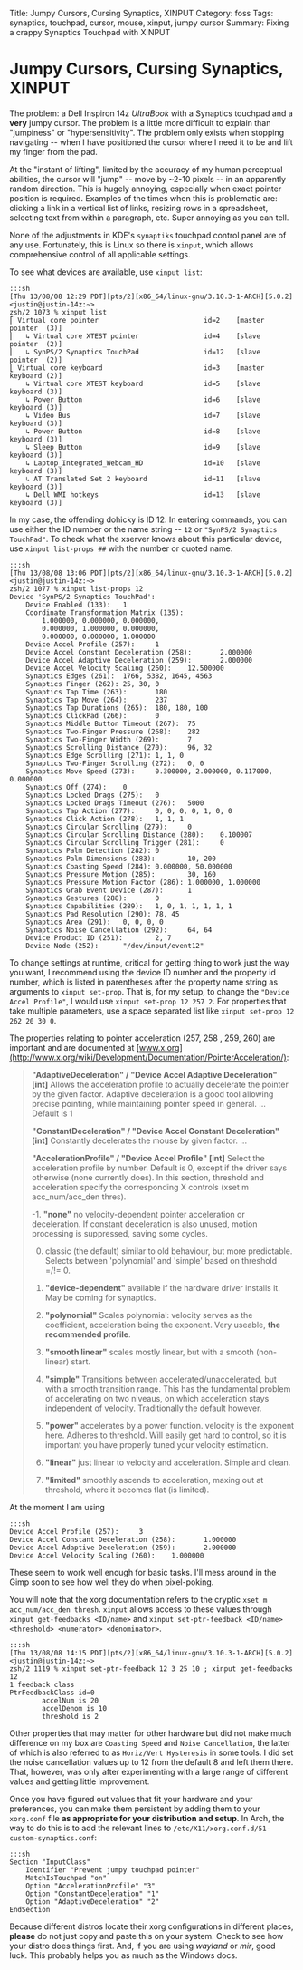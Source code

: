 Title: Jumpy Cursors&comma; Cursing Synaptics&comma; XINPUT
Category: foss
Tags: synaptics, touchpad, cursor, mouse, xinput, jumpy cursor
Summary: Fixing a crappy Synaptics Touchpad with XINPUT

# Jumpy Cursors&comma; Cursing Synaptics&comma; XINPUT

The problem: a Dell Inspiron 14z *UltraBook* with a Synaptics touchpad and a **very** jumpy 
cursor. The problem is a little more difficult to explain 
than "jumpiness" or "hypersensitivity". The problem only exists when stopping navigating -- when
I have positioned the cursor where I need it to be and lift my finger from the pad. 

At the "instant of lifting", limited by the accuracy of my human perceptual abilities, the 
cursor will "jump" -- move by ~2-10 pixels -- in an apparently random direction. This is hugely 
annoying, especially when exact pointer position is required. Examples of the times when this is 
problematic are: clicking a link in a vertical list of links, resizing rows in a spreadsheet, 
selecting text from within a paragraph, etc. Super annoying as you can tell.

None of the adjustments in KDE's `synaptiks` touchpad control panel are of any use. Fortunately,
this is Linux so there is `xinput`, which allows comprehensive control of all applicable 
settings.

To see what devices are available, use `xinput list`:

    :::sh
    [Thu 13/08/08 12:29 PDT][pts/2][x86_64/linux-gnu/3.10.3-1-ARCH][5.0.2]
    <justin@justin-14z:~>
    zsh/2 1073 % xinput list
    ⎡ Virtual core pointer                          id=2    [master pointer  (3)]
    ⎜   ↳ Virtual core XTEST pointer                id=4    [slave  pointer  (2)]
    ⎜   ↳ SynPS/2 Synaptics TouchPad                id=12   [slave  pointer  (2)]
    ⎣ Virtual core keyboard                         id=3    [master keyboard (2)]
        ↳ Virtual core XTEST keyboard               id=5    [slave  keyboard (3)]
        ↳ Power Button                              id=6    [slave  keyboard (3)]
        ↳ Video Bus                                 id=7    [slave  keyboard (3)]
        ↳ Power Button                              id=8    [slave  keyboard (3)]
        ↳ Sleep Button                              id=9    [slave  keyboard (3)]
        ↳ Laptop_Integrated_Webcam_HD               id=10   [slave  keyboard (3)]
        ↳ AT Translated Set 2 keyboard              id=11   [slave  keyboard (3)]
        ↳ Dell WMI hotkeys                          id=13   [slave  keyboard (3)]

In my case, the offending dohicky is ID 12. In entering commands, you can use either the ID 
number or the name string -- `12` or `"SynPS/2 Synaptics TouchPad"`. To check what the xserver 
knows about this particular device, use `xinput list-props ##` with the number or quoted name.

    :::sh
    [Thu 13/08/08 13:06 PDT][pts/2][x86_64/linux-gnu/3.10.3-1-ARCH][5.0.2]
    <justin@justin-14z:~>
    zsh/2 1077 % xinput list-props 12                            
    Device 'SynPS/2 Synaptics TouchPad':
        Device Enabled (133):   1
        Coordinate Transformation Matrix (135): 
            1.000000, 0.000000, 0.000000, 
            0.000000, 1.000000, 0.000000, 
            0.000000, 0.000000, 1.000000
        Device Accel Profile (257):     1
        Device Accel Constant Deceleration (258):       2.000000
        Device Accel Adaptive Deceleration (259):       2.000000
        Device Accel Velocity Scaling (260):    12.500000
        Synaptics Edges (261):  1766, 5382, 1645, 4563
        Synaptics Finger (262): 25, 30, 0
        Synaptics Tap Time (263):       180
        Synaptics Tap Move (264):       237
        Synaptics Tap Durations (265):  180, 180, 100
        Synaptics ClickPad (266):       0
        Synaptics Middle Button Timeout (267):  75
        Synaptics Two-Finger Pressure (268):    282
        Synaptics Two-Finger Width (269):       7
        Synaptics Scrolling Distance (270):     96, 32
        Synaptics Edge Scrolling (271): 1, 1, 0
        Synaptics Two-Finger Scrolling (272):   0, 0
        Synaptics Move Speed (273):     0.300000, 2.000000, 0.117000, 0.000000
        Synaptics Off (274):    0
        Synaptics Locked Drags (275):   0
        Synaptics Locked Drags Timeout (276):   5000
        Synaptics Tap Action (277):     0, 0, 0, 0, 1, 0, 0
        Synaptics Click Action (278):   1, 1, 1
        Synaptics Circular Scrolling (279):     0
        Synaptics Circular Scrolling Distance (280):    0.100007
        Synaptics Circular Scrolling Trigger (281):     0
        Synaptics Palm Detection (282): 0
        Synaptics Palm Dimensions (283):        10, 200
        Synaptics Coasting Speed (284): 0.000000, 50.000000
        Synaptics Pressure Motion (285):        30, 160
        Synaptics Pressure Motion Factor (286): 1.000000, 1.000000
        Synaptics Grab Event Device (287):      1
        Synaptics Gestures (288):       0
        Synaptics Capabilities (289):   1, 0, 1, 1, 1, 1, 1
        Synaptics Pad Resolution (290): 78, 45
        Synaptics Area (291):   0, 0, 0, 0
        Synaptics Noise Cancellation (292):     64, 64
        Device Product ID (251):        2, 7
        Device Node (252):      "/dev/input/event12"

To change settings at runtime, critical for getting thing to work just the way you want, I 
recommend using the device ID number and the property id number, which is listed in parentheses 
after the property name string as arguments to `xinput set-prop`. That is, for my setup, to 
change the `"Device Accel Profile"`, I would use `xinput set-prop 12 257 2`. For properties 
that take multiple parameters, use a space separated list like `xinput set-prop 12 262 20 30 0`.

The properties relating to pointer acceleration (257, 258 , 259, 260) are important and are 
documented at [www.x.org](http://www.x.org/wiki/Development/Documentation/PointerAcceleration/):

> **"AdaptiveDeceleration" / "Device Accel Adaptive Deceleration" [int]** Allows the 
acceleration profile to actually decelerate the pointer by the given factor. Adaptive 
deceleration is a good tool allowing precise pointing, while maintaining pointer speed in 
general. ... Default is 1
>
> **"ConstantDeceleration" / "Device Accel Constant Deceleration" [int]** Constantly decelerates the mouse by given 
factor. ...
>
> **"AccelerationProfile" / "Device Accel Profile" [int]** Select the acceleration profile by number. Default is 0, 
except if the driver says otherwise (none currently does). In this section, threshold and 
acceleration specify the corresponding X controls (xset m acc_num/acc_den thres).
>
> -1. **"none"** no velocity-dependent pointer acceleration or deceleration. If constant 
deceleration is also unused, motion processing is suppressed, saving some cycles. 
>
> 0. classic (the default) similar to old behaviour, but more predictable. Selects between 
'polynomial' and 'simple' based on threshold =/!= 0.
> 1. **"device-dependent"** available if the hardware driver installs it. May be coming for synaptics. 
>
> 2. **"polynomial"** Scales polynomial: velocity serves as the coefficient, acceleration being 
the exponent. Very useable, **the recommended profile**. 
>
> 3. **"smooth linear"** scales mostly linear, but with a smooth (non-linear) start. 
>
> 4. **"simple"** Transitions between accelerated/unaccelerated, but with a smooth transition 
range. This has the fundamental problem of accelerating on two niveaus, on which acceleration 
stays independent of velocity. Traditionally the default however. 
>
> 5. **"power"** accelerates by a power function. velocity is the exponent here. Adheres to 
threshold. Will easily get hard to control, so it is important you have properly tuned your 
velocity estimation. 
>
> 6. **"linear"** just linear to velocity and acceleration. Simple and clean. 
>
> 7. **"limited"** smoothly ascends to acceleration, maxing out at threshold, where it becomes 
flat (is limited). 

At the moment I am using 

    :::sh
    Device Accel Profile (257):     3
    Device Accel Constant Deceleration (258):       1.000000
    Device Accel Adaptive Deceleration (259):       2.000000
    Device Accel Velocity Scaling (260):    1.000000

These seem to work well enough for basic tasks. I'll mess around in the Gimp soon to see how 
well they do when pixel-poking. 

You will note that the xorg documentation refers to the cryptic `xset m acc_num/acc_den thresh`. 
`xinput` allows access to these values through `xinput get-feedbacks <ID/name>` and 
`xinput set-ptr-feedback <ID/name> <threshold> <numerator> <denominator>`.

    :::sh
    [Thu 13/08/08 14:15 PDT][pts/2][x86_64/linux-gnu/3.10.3-1-ARCH][5.0.2]
    <justin@justin-14z:~>
    zsh/2 1119 % xinput set-ptr-feedback 12 3 25 10 ; xinput get-feedbacks 12
    1 feedback class
    PtrFeedbackClass id=0
            accelNum is 20
            accelDenom is 10
            threshold is 2

Other properties that may matter for other hardware but did not make much difference on my box 
are `Coasting Speed` and `Noise Cancellation`, the latter of which is also referred to as 
`Horiz/Vert Hysteresis` in some tools. I did set the noise cancellation values up to 12 from the
default 8 and left them there. That, however, was only after experimenting with a large range of
different values and getting little improvement.

Once you have figured out values that fit your hardware and your preferences, you can make them 
persistent by adding them to your `xorg.conf` file **as appropriate for your distribution and 
setup**. In Arch, the way to do this is to add the relevant lines to 
`/etc/X11/xorg.conf.d/51-custom-synaptics.conf`:

    :::sh
    Section "InputClass"
        Identifier "Prevent jumpy touchpad pointer"
        MatchIsTouchpad "on"
        Option "AccelerationProfile" "3"
        Option "ConstantDeceleration" "1"
        Option "AdaptiveDeceleration" "2"
    EndSection

Because different distros locate their xorg configurations in different places, **please** do 
not just copy and paste this on your system. Check to see how your distro does things first. 
And, if you are using *wayland* or *mir*, good luck. This probably helps you as much as the 
Windows docs.
